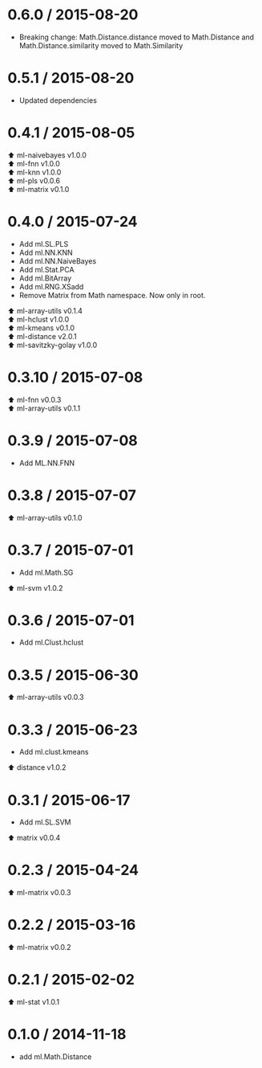 0.6.0 / 2015-08-20
==================

* Breaking change: Math.Distance.distance moved to Math.Distance and Math.Distance.similarity moved to Math.Similarity

0.5.1 / 2015-08-20
==================

* Updated dependencies

0.4.1 / 2015-08-05
==================

:arrow_up: ml-naivebayes v1.0.0  
:arrow_up: ml-fnn v1.0.0  
:arrow_up: ml-knn v1.0.0  
:arrow_up: ml-pls v0.0.6  
:arrow_up: ml-matrix v0.1.0

0.4.0 / 2015-07-24
==================

* Add ml.SL.PLS
* Add ml.NN.KNN
* Add ml.NN.NaiveBayes
* Add ml.Stat.PCA
* Add ml.BitArray
* Add ml.RNG.XSadd
* Remove Matrix from Math namespace. Now only in root.

:arrow_up: ml-array-utils v0.1.4  
:arrow_up: ml-hclust v1.0.0  
:arrow_up: ml-kmeans v0.1.0  
:arrow_up: ml-distance v2.0.1  
:arrow_up: ml-savitzky-golay v1.0.0

0.3.10 / 2015-07-08
===================

:arrow_up: ml-fnn v0.0.3  
:arrow_up: ml-array-utils v0.1.1  

0.3.9 / 2015-07-08
===================

* Add ML.NN.FNN

0.3.8 / 2015-07-07
==================

:arrow_up: ml-array-utils v0.1.0

0.3.7 / 2015-07-01
==================

* Add ml.Math.SG

:arrow_up: ml-svm v1.0.2

0.3.6 / 2015-07-01
==================

* Add ml.Clust.hclust

0.3.5 / 2015-06-30
==================

:arrow_up: ml-array-utils v0.0.3

0.3.3 / 2015-06-23
==================

* Add ml.clust.kmeans

:arrow_up: distance v1.0.2

0.3.1 / 2015-06-17
==================

* Add ml.SL.SVM

:arrow_up: matrix v0.0.4

0.2.3 / 2015-04-24
==================

:arrow_up: ml-matrix v0.0.3

0.2.2 / 2015-03-16
==================

:arrow_up: ml-matrix v0.0.2

0.2.1 / 2015-02-02
==================

:arrow_up: ml-stat v1.0.1

0.1.0 / 2014-11-18
==================

* add ml.Math.Distance
